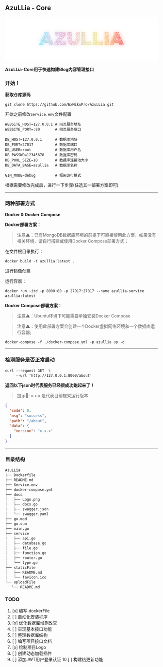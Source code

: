 ## AzuLLia - Core

![](./docs/Logo.png)

**AzuLLia-Core用于快速构建Blog内容管理接口**

### 开始！

**获取仓库源码**

```shell
git clone https://github.com/ExMikuPro/AzuLLia.git
```


开始之前修改```Service.env```文件配置

```
WEBSITE_HOST=127.0.0.1 # 网页服务地址
WEBSITE_PORT=:80       # 网页服务端口

DB_HOST=127.0.0.1      # 数据库地址
DB_PORT=27017          # 数据库端口
DB_USER=root           # 数据库用户名
DB_PASSWD=12345678     # 数据库密码
DB_POOL_SIZE=10        # 数据库连接池大小
DB_DATA_BASE=azullia   # 数据库名称

GIN_MODE=debug         # 框架运行模式
```

根据需要修改完成后，进行一下步骤(任选其一部署方案即可)

---

### 两种部署方式

**Docker & Docker Compose**

**Docker部署方案：**

> 注意⚠️：已有MongoDB数据库环境的前提下可直接使用此方案，如果没有相关环境，请自行搭建或使用Docker Compose部署方式；

在文件根目录执行：

```shell
docker build -t azullia:latest .
```

进行镜像创建

运行容器：

```shell
docker run -itd -p 8000:80 -p 27017:27017 --name azullia-service azullia:latest
```

**Docker Compose部署方案：**

> 注意⚠️：Ubuntu环境下可能需要单独安装Docker Compose

> 注意⚠️：使用此部署方案会创建一个Docker虚拟网络环境和一个数据库运行容器;

```shell
docker-compose -f ./docker-compose.yml -p azullia up -d
```

---

### 检测服务是否正常启动

```shell
curl --request GET  \
     --url 'http://127.0.0.1:8000/about'
```

**返回以下json时代表服务已经很成功跑起来了！**

> 提示🔔: x.x.x 是代表目前框架运行版本

```json
{
  "code": 0,
  "msg": "success",
  "path": "/about",
  "data": {
    "version": "x.x.x"
  }
}
```

---

### 目录结构

 ```
AzuLLia
├── Dockerfile
├── README.md
├── Service.env
├── docker-compose.yml
├── docs
│   ├── Logo.png
│   ├── docs.go
│   ├── swagger.json
│   └── swagger.yaml
├── go.mod
├── go.sum
├── main.go
├── service
│   ├── api.go
│   ├── database.go
│   ├── file.go
│   ├── function.go
│   ├── router.go
│   └── type.go
├── staticFile
│   ├── README.md
│   └── favicon.ico
└── uploadFile
    └── README.md

 ```

### TODO

1. [x] 编写 dockerFile
2. [ ] 自动化安装程序
3. [x] 优化数据库增删改查
4. [ ] 实现基本接口功能
5. [ ] 整理数据库结构
6. [ ] 编写项目接口文档
7. [x] 绘制项目Logo
8. [ ] 创建动态加载插件
9. [ ] 添加JWT用户登录认证
10.[ ] 构建热更新功能